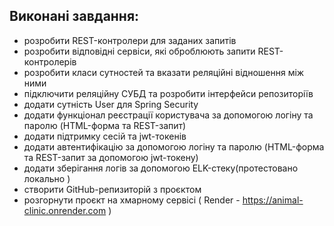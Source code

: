 ## Виконані завдання:
- розробити REST-контролери для заданих запитів
- розробити відповідні сервіси, які оброблюють запити REST-контролерів
- розробити класи сутностей та вказати реляційні відношення між ними
- підключити реляційну СУБД та розробити інтерфейси репозиторіїв
- додати сутність User для Spring Security
- додати функціонал реєстрації користувача за допомогою логіну та паролю (HTML-форма та REST-запит)
- додати підтримку сесій та jwt-токенів
- додати автентифікацію за допомогою логіну та паролю (HTML-форма та REST-запит за допомогою jwt-токену)
- додати зберігання логів за допомогою ELK-стеку(протестовано локально )
- створити GitHub-репизиторій з проєктом
- розгорнути проєкт на хмарному сервісі ( Render - https://animal-clinic.onrender.com )
